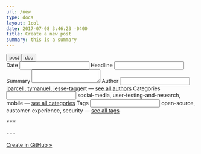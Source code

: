 ```yaml
---
url: /new
type: docs
layout: 1col
date: 2017-07-08 3:46:23 -0400
title: Create a new post
summary: this is a summary
---
```



<div class="matter-container">
  <div class="btn-group">
    <button class="btn selected" type="button" data-type="post">post</button><button class="btn" type="button" data-type="doc">doc</button>
  </div>
  <div class="gcol gcol1">
    <form id="matter-maker" action="new-post" method="get" accept-charset="utf-8">
      <label class="m_date">
        Date
        <input class="fm" type="text" name="m_date" value="">
      </label>
      <label class="m_title">
        Headline
        <input class="fm" type="text" name="m_title" value="">
      </label>
      <label class="m_summary">
        Summary
        <textarea class="fm" name="m_summary"></textarea>
      </label>
      <label class="m_authors">
        Author
        <input class="fm" type="text" name="m_authors" value="">
        <span>jparcell, tymanuel, jesse-taggert — <a target="_new" href="https://github.com/GSA/digitalgov.gov/tree/master/data/people/authors" title="See all Authors">see all authors</a></span>
      </label>
      <label class="m_categories">
        Categories
        <input class="fm" type="text" name="m_categories" value="">
        <span>social-media, user-testing-and-research, mobile — <a target="_new" href="https://github.com/GSA/digitalgov.gov/blob/master/data/categories.yml" title="See all Categories">see all categories</a></span>
      </label>
      <label class="m_tag">
        Tags
        <input class="fm" type="text" name="m_tag" value="">
        <span>open-source, customer-experience, security — <a target="_new" href="https://github.com/GSA/digitalgov.gov/blob/master/data/tag.yml" title="See all Tags">see all tags</a></span>
      </label>
    </form>
  </div>
  <div class="gcol gcol2">
    <pre id="filename" class="mttr">***</pre>
    <pre id="post-matter" class="mttr">---</pre>
    <p><a id="newfile" href="https://github.com/GSA/digitalgov.gov/new/demo/content/posts/draft?filename=newfile.md&value=hello" target="_new" title="create a new post in GitHub">Create in GitHub »</a></p>
  </div>
</div>
